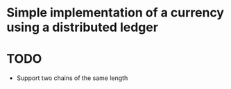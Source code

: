 # Simple implementation of a currency using a distributed ledger


# TODO
* Support two chains of the same length
